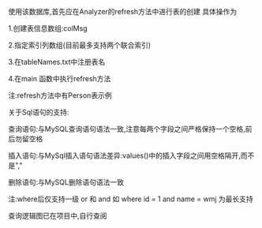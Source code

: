 使用该数据库,首先应在Analyzer的refresh方法中进行表的创建
具体操作为


1.创建表信息数组:colMsg


2.指定索引列数组(目前最多支持两个联合索引)


3.在tableNames.txt中注册表名


4.在main 函数中执行refresh方法


注:refresh方法中有Person表示例



关于Sql语句的支持:


查询语句:与MySQL查询语句语法一致,注意每两个字段之间严格保持一个空格,前后勿留空格



插入语句:与MySql插入语句语法差异:values()中的插入字段之间用空格隔开,而不是","




删除语句:与MySQL删除语句语法一致

注:where后仅支持一级 or 和 and
如 where id = 1 and name = wmj
为最长支持



查询逻辑图已在项目中,自行查阅

